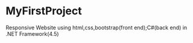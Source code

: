 # MyFirstProject
Responsive Website using html,css,bootstrap(front end);C#(back end) in .NET Framework(4.5)

